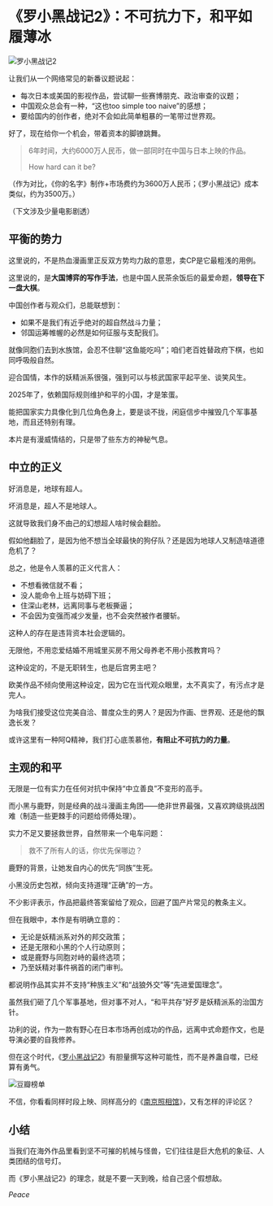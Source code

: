 
《罗小黑战记2》：不可抗力下，和平如履薄冰
====================================

![罗小黑战记2](https://bitinn.net/wp-images/blogimage/2025/08/luoxiaohei2.jpg)

让我们从一个网络常见的新番议题说起：

- 每次日本或美国的影视作品，尝试聊一些赛博朋克、政治审查的议题；
- 中国观众总会有一种，“这也too simple too naive”的感想；
- 要给国内的创作者，绝对不会如此简单粗暴的一笔带过世界观。

好了，现在给你一个机会，带着资本的脚镣跳舞。

> 6年时间，大约6000万人民币，做一部同时在中国与日本上映的作品。
>
> How hard can it be?

（作为对比，《你的名字》制作+市场费约为3600万人民币；《罗小黑战记》成本类似，约为3500万。）

（下文涉及少量电影剧透）

<!--more-->

## 平衡的势力

这里说的，不是热血漫画里正反双方势均力敌的意思，卖CP是它最粗浅的用例。

这里说的，是**大国博弈的写作手法**，也是中国人民茶余饭后的最爱命题，**领导在下一盘大棋**。

中国创作者与观众们，总能联想到：

- 如果不是我们有近乎绝对的超自然战斗力量；
- 邻国运筹帷幄的必然是如何征服与支配我们。

就像同胞们去到水族馆，会忍不住聊“这鱼能吃吗”；咱们老百姓替政府下棋，也如同呼吸般自然。

迎合国情，本作的妖精派系很强，强到可以与核武国家平起平坐、谈笑风生。

2025年了，依赖国际规则维护和平的小国，才是笨蛋。

能把国家实力具像化到几位角色身上，要是谈不拢，闲庭信步中摧毁几个军事基地，而且还特别有理。

本片是有漫威情结的，只是带了些东方的神秘气息。

## 中立的正义

好消息是，地球有超人。

坏消息是，超人不是地球人。

这就导致我们身不由己的幻想超人啥时候会翻脸。

假如他翻脸了，是因为他不想当全球最快的狗仔队？还是因为地球人又制造啥道德危机了？

总之，他是令人羡慕的正义代言人：

- 不想看微信就不看；
- 没人能命令上班与妨碍下班；
- 住深山老林，远离同事与老板撕逼；
- 不会因为变强而减少发量，也不会突然被作者腰斩。

这种人的存在是违背资本社会逻辑的。

无限他，不用恋爱结婚不用城里买房不用父母养老不用小孩教育吗？

这种设定的，不是无职转生，也是后宫男主吧？

欧美作品不倾向使用这种设定，因为它在当代观众眼里，太不真实了，有污点才是完人。

为啥我们接受这位完美自洽、普度众生的男人？是因为作画、世界观、还是他的飘逸长发？

或许这里有一种阿Q精神，我们打心底羡慕他，**有阻止不可抗力的力量**。

## 主观的和平

无限是一位有实力在任何对抗中保持“中立善良”不变形的高手。

而小黑与鹿野，则是经典的战斗漫画主角团——绝非世界最强，又喜欢跨级挑战困难（制造一些更棘手的问题给师傅处理）。

实力不足又要拯救世界，自然带来一个电车问题：

> 救不了所有人的话，你优先保哪边？

鹿野的背景，让她发自内心的优先“同族”生死。

小黑没历史包袱，倾向支持道理“正确”的一方。

不少影评表示，作品把最终答案留给了观众，回避了国产片常见的教条主义。

但在我眼中，本作是有明确立意的：

- 无论是妖精派系对外的邦交政策；
- 还是无限和小黑的个人行动原则；
- 或是鹿野与同胞对峙的最终选项；
- 乃至妖精对事件祸首的闭门审判。

都说明作品其实并不支持“种族主义”和“战狼外交”等“先进爱国理念”。

虽然我们砸了几个军事基地，但对事不对人，“和平共存”好歹是妖精派系的治国方针。

功利的说，作为一款有野心在日本市场再创成功的作品，远离中式命题作文，也是导演必要的自我修养。

但在这个时代，《[罗小黑战记2](https://movie.douban.com/subject/36448279/)》有胆量撰写这种可能性，而不是养蛊自噬，已经算有勇气。

![豆瓣榜单](https://bitinn.net/wp-images/blogimage/2025/08/douban.png)

不信，你看看同样时段上映、同样高分的《[南京照相馆](https://movie.douban.com/subject/36809864/)》，又有怎样的评论区？

## 小结

当我们在海外作品里看到坚不可摧的机械与怪兽，它们往往是巨大危机的象征、人类团结的信号灯。

而《罗小黑战记2》的理念，就是不要一天到晚，给自己竖个假想敌。

*Peace*
